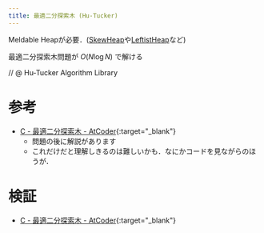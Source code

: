 ```yaml
---
title: 最適二分探索木 (Hu-Tucker)
---
```

Meldable Heapが必要．([SkewHeap](data-structure/Heap/SkewHeap)や[LeftistHeap](data-structure/Heap/LeftistHeap)など)

最適二分探索木問題が $O(N \log N)$ で解ける

// @ Hu-Tucker Algorithm Library

# 参考

* [C - 最適二分探索木 - AtCoder](https://beta.atcoder.jp/contests/atc002/tasks/atc002_c){:target="_blank"}
  * 問題の後に解説があります
  * これだけだと理解しきるのは難しいかも．なにかコードを見ながらのほうが．

# 検証

* [C - 最適二分探索木 - AtCoder](https://beta.atcoder.jp/contests/atc002/submissions/2667901){:target="_blank"}

